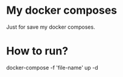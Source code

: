 # My docker composes
Just for save my docker composes.

# How to run? 
docker-compose -f 'file-name' up -d
